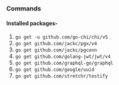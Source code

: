 ### Commands
#### Installed packages-
1. `go get -u github.com/go-chi/chi/v5`
2. `go get github.com/jackc/pgx/v4`
3. `go get github.com/jackc/pgconn`
4. `go get github.com/golang-jwt/jwt/v4`
5. `go get github.com/graphql-go/graphql`
6. `go get github.com/google/uuid`
7. `go get github.com/stretchr/testify`